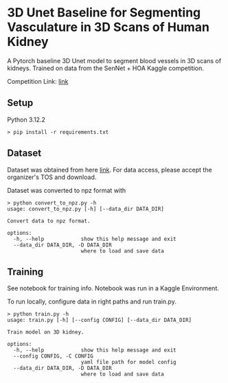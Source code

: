 # 3D Unet Baseline for Segmenting Vasculature in 3D Scans of Human Kidney
A Pytorch baseline 3D Unet model to segment blood vessels in 3D scans of kidneys. Trained on data from the SenNet + HOA Kaggle competition.

Competition Link: [link](https://www.kaggle.com/competitions/blood-vessel-segmentation)

## Setup
Python 3.12.2

```console
> pip install -r requirements.txt
```
## Dataset
Dataset was obtained from here [link](https://www.kaggle.com/competitions/blood-vessel-segmentation).
For data access, please accept the organizer's TOS and download.  

Dataset was converted to npz format with 
```console
> python convert_to_npz.py -h
usage: convert_to_npz.py [-h] [--data_dir DATA_DIR]

Convert data to npz format.

options:
  -h, --help            show this help message and exit
  --data_dir DATA_DIR, -D DATA_DIR
                        where to load and save data
```

## Training
See notebook for training info. Notebook was run in a Kaggle Environment.

To run locally, configure data in right paths and run train.py.
```console
> python train.py -h
usage: train.py [-h] [--config CONFIG] [--data_dir DATA_DIR]

Train model on 3D kidney.

options:
  -h, --help            show this help message and exit
  --config CONFIG, -C CONFIG
                        yaml file path for model config
  --data_dir DATA_DIR, -D DATA_DIR
                        where to load and save data
```
